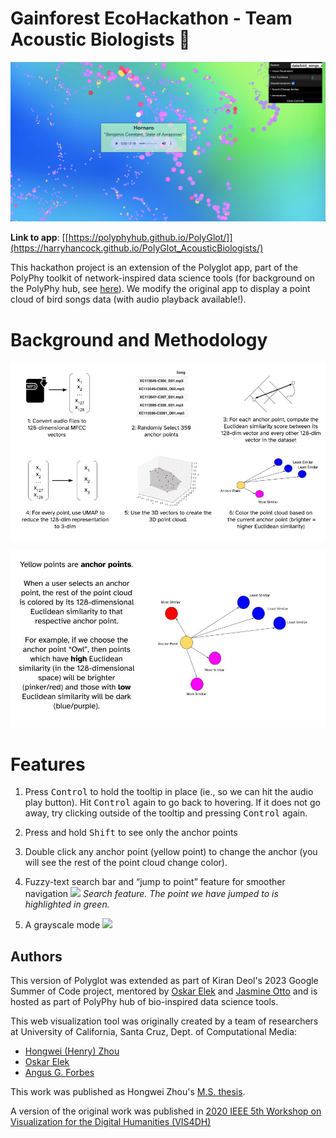 # Gainforest EcoHackathon - Team Acoustic Biologists 🦜

[![](image/AppImg.png)](image/AppImg.png)  

**Link to app**: [[https://polyphyhub.github.io/PolyGlot/]](https://harryhancock.github.io/PolyGlot_AcousticBiologists/)

This hackathon project is an extension of the Polyglot app, part of the PolyPhy toolkit of network-inspired data science tools (for background on the PolyPhy hub, see [here](https://github.com/PolyPhyHub)). We modify the original app to display a point cloud of bird songs data (with audio playback available!).

# Background and Methodology
[![](image/Data_Pipeline.jpg)](image/Data_Pipeline.jpg) 

[![](image/Anchor_Points_Explainer.jpg)](image/Anchor_Points_Explainer.jpg) 
# Features
1. Press <kbd>Control</kbd> to hold the tooltip in place (ie., so we can hit the audio play button). Hit <kbd>Control</kbd> again to go back to hovering. If it does not go away, try clicking outside of the tooltip and pressing <kbd>Control</kbd> again.

2. Press and hold <kbd>Shift</kbd> to see only the anchor points

3. Double click any anchor point (yellow point) to change the anchor (you will see the rest of the point cloud change color).
   
4. Fuzzy-text search bar and “jump to point” feature for smoother navigation
[![](gsoc_images/search_feat.png)](gsoc_images/search_feat.png)
*Search feature. The point we have jumped to is highlighted in green.*

5. A grayscale mode
[![](gsoc_images/grascale_feat.png)](gsoc_images/grascale_feat.png)


## Authors
This version of Polyglot was extended as part of Kiran Deol's 2023 Google Summer of Code project, mentored by [Oskar Elek](http://elek.pub) and [Jasmine Otto](https://jazztap.github.io) and is hosted as part of PolyPhy hub of bio-inspired data science tools.

This web visualization tool was originally created by a team of researchers at University of California, Santa Cruz, Dept. of Computational Media:
- [Hongwei (Henry) Zhou](https://normand-1024.github.io/)
- [Oskar Elek](https://elek.pub/)
- [Angus G. Forbes](https://creativecoding.soe.ucsc.edu/angus/)

This work was published as Hongwei Zhou's [M.S. thesis](https://escholarship.org/uc/item/6zj1r9ch#main).

A version of the original work was published in [2020 IEEE 5th Workshop on Visualization for the Digital Humanities (VIS4DH)](https://www.computer.org/csdl/proceedings-article/vis4dh/2020/915300a007/1pZ0Xs0EEqk)
